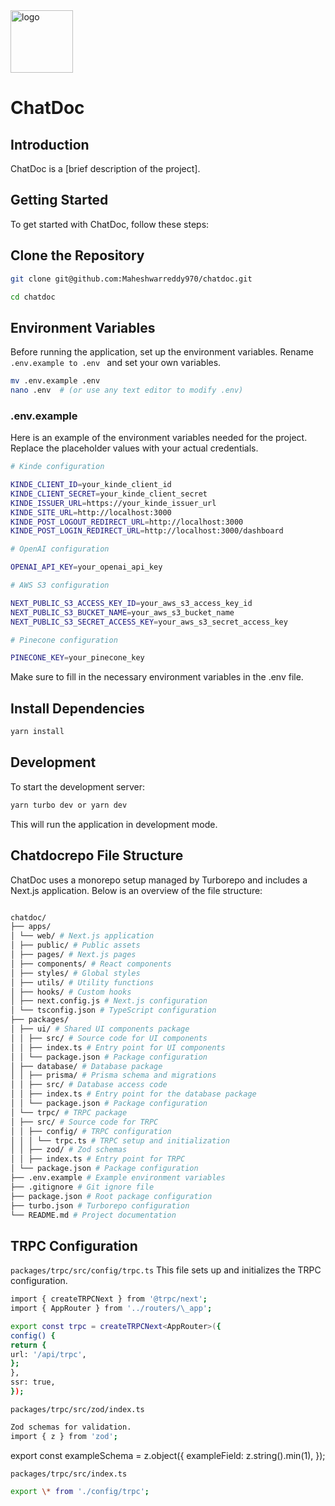 <img src="apps/web/public/sketch1704618933812two - Copy.png" alt="logo" width="100" height="100">

# ChatDoc

## Introduction

ChatDoc is a [brief description of the project].

## Getting Started

To get started with ChatDoc, follow these steps:

## Clone the Repository

```bash
git clone git@github.com:Maheshwarreddy970/chatdoc.git
```

```bash
cd chatdoc
```

## Environment Variables

Before running the application, set up the environment variables. Rename `.env.example to .env ` and set your own variables.

```bash
mv .env.example .env
nano .env  # (or use any text editor to modify .env)
```

### .env.example

Here is an example of the environment variables needed for the project. Replace the placeholder values with your actual credentials.

```bash
# Kinde configuration

KINDE_CLIENT_ID=your_kinde_client_id
KINDE_CLIENT_SECRET=your_kinde_client_secret
KINDE_ISSUER_URL=https://your_kinde_issuer_url
KINDE_SITE_URL=http://localhost:3000
KINDE_POST_LOGOUT_REDIRECT_URL=http://localhost:3000
KINDE_POST_LOGIN_REDIRECT_URL=http://localhost:3000/dashboard

# OpenAI configuration

OPENAI_API_KEY=your_openai_api_key

# AWS S3 configuration

NEXT_PUBLIC_S3_ACCESS_KEY_ID=your_aws_s3_access_key_id
NEXT_PUBLIC_S3_BUCKET_NAME=your_aws_s3_bucket_name
NEXT_PUBLIC_S3_SECRET_ACCESS_KEY=your_aws_s3_secret_access_key

# Pinecone configuration

PINECONE_KEY=your_pinecone_key
```

Make sure to fill in the necessary environment variables in the .env file.

## Install Dependencies

```bash
yarn install
```

## Development

To start the development server:

```bash
yarn turbo dev or yarn dev
```

This will run the application in development mode.

## Chatdocrepo File Structure

ChatDoc uses a monorepo setup managed by Turborepo and includes a Next.js application. Below is an overview of the file structure:

```bash

chatdoc/
├── apps/
│ └── web/ # Next.js application
│ ├── public/ # Public assets
│ ├── pages/ # Next.js pages
│ ├── components/ # React components
│ ├── styles/ # Global styles
│ ├── utils/ # Utility functions
│ ├── hooks/ # Custom hooks
│ ├── next.config.js # Next.js configuration
│ └── tsconfig.json # TypeScript configuration
├── packages/
│ ├── ui/ # Shared UI components package
│ │ ├── src/ # Source code for UI components
│ │ ├── index.ts # Entry point for UI components
│ │ └── package.json # Package configuration
│ ├── database/ # Database package
│ │ ├── prisma/ # Prisma schema and migrations
│ │ ├── src/ # Database access code
│ │ ├── index.ts # Entry point for the database package
│ │ └── package.json # Package configuration
│ └── trpc/ # TRPC package
│ ├── src/ # Source code for TRPC
│ │ ├── config/ # TRPC configuration
│ │ │ └── trpc.ts # TRPC setup and initialization
│ │ ├── zod/ # Zod schemas
│ │ ├── index.ts # Entry point for TRPC
│ └── package.json # Package configuration
├── .env.example # Example environment variables
├── .gitignore # Git ignore file
├── package.json # Root package configuration
├── turbo.json # Turborepo configuration
└── README.md # Project documentation
```

## TRPC Configuration

`packages/trpc/src/config/trpc.ts`
This file sets up and initializes the TRPC configuration.

```bash
import { createTRPCNext } from '@trpc/next';
import { AppRouter } from '../routers/\_app';

export const trpc = createTRPCNext<AppRouter>({
config() {
return {
url: '/api/trpc',
};
},
ssr: true,
});
```

`packages/trpc/src/zod/index.ts`

```bash
Zod schemas for validation.
import { z } from 'zod';
```

export const exampleSchema = z.object({
exampleField: z.string().min(1),
});

`packages/trpc/src/index.ts`

```bash
export \* from './config/trpc';
```
